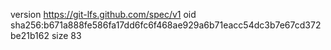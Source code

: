 version https://git-lfs.github.com/spec/v1
oid sha256:b671a888fe586fa17dd6fc6f468ae929a6b71eacc54dc3b7e67cd372be21b162
size 83
